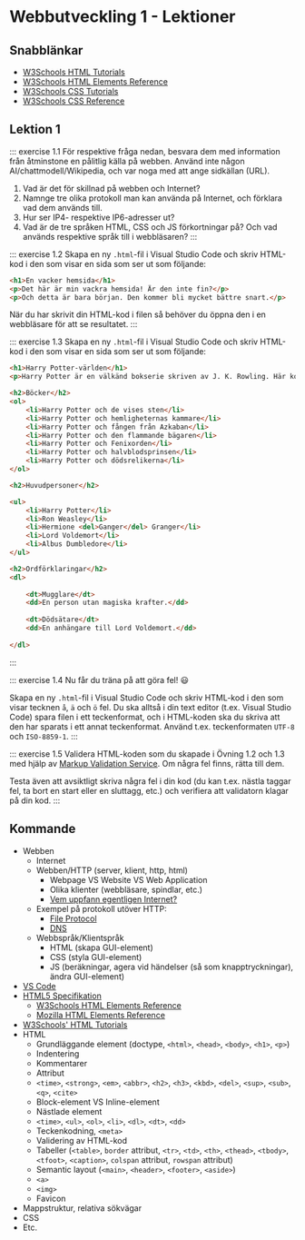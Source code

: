 # Webbutveckling 1 - Lektioner



## Snabblänkar
* [W3Schools HTML Tutorials](https://www.w3schools.com/html/)
* [W3Schools HTML Elements Reference](https://www.w3schools.com/tags/)
* [W3Schools CSS Tutorials](https://www.w3schools.com/css/)
* [W3Schools CSS Reference](https://www.w3schools.com/cssref/index.php)



## Lektion 1
::: exercise 1.1
För respektive fråga nedan, besvara dem med information från åtminstone en pålitlig källa på webben. Använd inte någon AI/chattmodell/Wikipedia, och var noga med att ange sidkällan (URL).

1. Vad är det för skillnad på webben och Internet?
2. Namnge tre olika protokoll man kan använda på Internet, och förklara vad dem används till.
3. Hur ser IP4- respektive IP6-adresser ut?
4. Vad är de tre språken HTML, CSS och JS förkortningar på? Och vad används respektive språk till i webbläsaren?
:::

::: exercise 1.2
Skapa en ny `.html`-fil i Visual Studio Code och skriv HTML-kod i den som visar en sida som ser ut som följande:

```html result no-code
<h1>En vacker hemsida</h1>
<p>Det här är min vackra hemsida! Är den inte fin?</p>
<p>Och detta är bara början. Den kommer bli mycket bättre snart.</p>
```

När du har skrivit din HTML-kod i filen så behöver du öppna den i en webbläsare för att se resultatet.
:::

::: exercise 1.3
Skapa en ny `.html`-fil i Visual Studio Code och skriv HTML-kod i den som visar en sida som ser ut som följande:

```html result no-code
<h1>Harry Potter-världen</h1>
<p>Harry Potter är en välkänd bokserie skriven av J. K. Rowling. Här kommer vi ta en liten snabbtitt på vad den innehåller.</p>

<h2>Böcker</h2>
<ol>
	<li>Harry Potter och de vises sten</li>
	<li>Harry Potter och hemligheternas kammare</li>
	<li>Harry Potter och fången från Azkaban</li>
	<li>Harry Potter och den flammande bägaren</li>
	<li>Harry Potter och Fenixorden</li>
	<li>Harry Potter och halvblodsprinsen</li>
	<li>Harry Potter och dödsrelikerna</li>
</ol>

<h2>Huvudpersoner</h2>

<ul>
	<li>Harry Potter</li>
	<li>Ron Weasley</li>
	<li>Hermione <del>Ganger</del> Granger</li>
	<li>Lord Voldemort</li>
	<li>Albus Dumbledore</li>
</ul>

<h2>Ordförklaringar</h2>
<dl>
	
	<dt>Mugglare</dt>
	<dd>En person utan magiska krafter.</dd>
	
	<dt>Dödsätare</dt>
	<dd>En anhängare till Lord Voldemort.</dd>
	
</dl>
```
:::

::: exercise 1.4
Nu får du träna på att göra fel! 😃

Skapa en ny `.html`-fil i Visual Studio Code och skriv HTML-kod i den som visar tecknen `å`, `ä` och `ö` fel. Du ska alltså i din text editor (t.ex. Visual Studio Code) spara filen i ett teckenformat, och i HTML-koden ska du skriva att den har sparats i ett annat teckenformat. Använd t.ex. teckenformaten `UTF-8` och `ISO-8859-1`.
:::

::: exercise 1.5
Validera HTML-koden som du skapade i Övning 1.2 och 1.3 med hjälp av [Markup Validation Service](https://validator.w3.org/). Om några fel finns, rätta till dem.

Testa även att avsiktligt skriva några fel i din kod (du kan t.ex. nästla taggar fel, ta bort en start eller en sluttagg, etc.) och verifiera att validatorn klagar på din kod.
:::

## Kommande

* Webben
	* Internet
	* Webben/HTTP (server, klient, http, html)
		* Webpage VS Website VS Web Application
		* Olika klienter (webbläsare, spindlar, etc.)
		* [Vem uppfann egentligen Internet?](https://internetstiftelsen.se/podd/dumma-fragor-om-internet/vem-uppfann-egentligen-internet/)
	*	Exempel på protokoll utöver HTTP:
		* [File Protocol](https://kinsta.com/se/kunskapsbas/vad-ar-ftp/)
		* [DNS](https://internetstiftelsen.se/domaner/domannamn-vad-ar-det/om-domannamnssystemet-dns/)
	* Webbspråk/Klientspråk
		* HTML (skapa GUI-element)
		* CSS (styla GUI-element)
		* JS (beräkningar, agera vid händelser (så som knapptryckningar), ändra GUI-element)
* [VS Code](https://code.visualstudio.com/)
* [HTML5 Specifikation](https://html.spec.whatwg.org/multipage/)
	* [W3Schools HTML Elements Reference](https://www.w3schools.com/tags/)
	* [Mozilla HTML Elements Reference](https://developer.mozilla.org/en-US/docs/Web/HTML/Reference/Elements)
* [W3Schools' HTML Tutorials](https://www.w3schools.com/html/)
* HTML
	* Grundläggande element (doctype, `<html>`, `<head>`, `<body>`, `<h1>`, `<p>`)
	* Indentering
	* Kommentarer
	* Attribut
	* `<time>`, `<strong>`, `<em>`, `<abbr>`, `<h2>`, `<h3>`, `<kbd>`, `<del>`, `<sup>`, `<sub>`, `<q>`, `<cite>`
	* Block-element VS Inline-element
	* Nästlade element
	* `<time>`, `<ul>`, `<ol>`, `<li>`, `<dl>`, `<dt>`, `<dd>`
	* Teckenkodning, `<meta>`
	* Validering av HTML-kod
	* Tabeller (`<table>`, `border` attribut, `<tr>`, `<td>`, `<th>`, `<thead>`, `<tbody>`, `<tfoot>`, `<caption>`, `colspan` attribut, `rowspan` attribut)
	* Semantic layout (`<main>`, `<header>`, `<footer>`, `<aside>`)
	* `<a>`
	* `<img>`
	* Favicon
* Mappstruktur, relativa sökvägar
* CSS
* Etc.